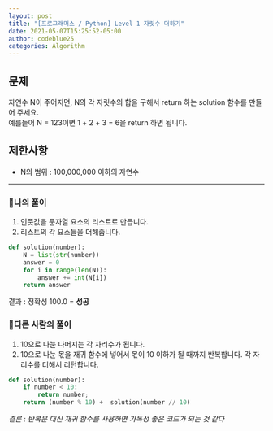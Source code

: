 ```yaml
---
layout: post
title: "[프로그래머스 / Python] Level 1 자릿수 더하기"
date: 2021-05-07T15:25:52-05:00
author: codeblue25
categories: Algorithm
---
```


<h2>문제</h2>

자연수 N이 주어지면, N의 각 자릿수의 합을 구해서 return 하는 solution 함수를 만들어 주세요.<br />
예를들어 N = 123이면 1 + 2 + 3 = 6을 return 하면 됩니다.

<h2>제한사항</h2>

- N의 범위 : 100,000,000 이하의 자연수

---

<h3>🔹나의 풀이</h3>

1. 인풋값을 문자열 요소의 리스트로 만듭니다.
2. 리스트의 각 요소들을 더해줍니다.

```python
def solution(number):
    N = list(str(number))
    answer = 0
    for i in range(len(N)):
        answer += int(N[i])
    return answer
```

결과 : 정확성 100.0 = **성공**<br/>

<h3>🔸다른 사람의 풀이</h3>

1. 10으로 나눈 나머지는 각 자리수가 됩니다.
2. 10으로 나눈 몫을 재귀 함수에 넣어서 몫이 10 이하가 될 때까지 반복합니다. 각 자리수를 더해서 리턴합니다.

```python
def solution(number):
    if number < 10:
        return number;
    return (number % 10) +  solution(number // 10)
```

_결론 : 반복문 대신 재귀 함수를 사용하면 가독성 좋은 코드가 되는 것 같다_
